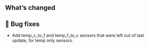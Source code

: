 ## What’s changed

## 🐛 Bug fixes

- Add temp_c_to_f and temp_f_to_c sensors that were left out of last update, for temp only sensors.
